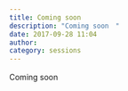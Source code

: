 ```yaml
---
title: Coming soon　
description: "Coming soon　"
date: 2017-09-28 11:04
author: 
category: sessions
---
```

Coming soon　